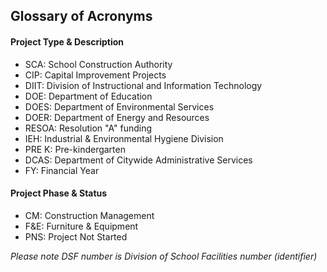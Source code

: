 ## Glossary of Acronyms

#### Project Type & Description

- SCA: School Construction Authority
- CIP: Capital Improvement Projects
- DIIT: Division of Instructional and Information Technology
- DOE: Department of Education
- DOES: Department of Environmental Services
- DOER: Department of Energy and Resources
- RESOA: Resolution "A" funding
- IEH: Industrial & Environmental Hygiene Division
- PRE K: Pre-kindergarten
- DCAS: Department of Citywide Administrative Services
- FY: Financial Year

#### Project Phase & Status

- CM: Construction Management
- F&E: Furniture & Equipment
- PNS: Project Not Started

_Please note DSF number is Division of School Facilities number (identifier)_